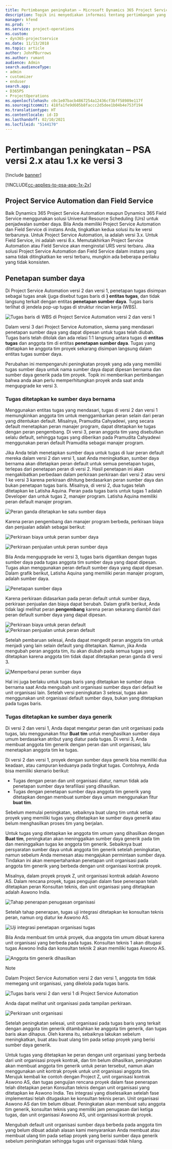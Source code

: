 ```yaml
---
title: Pertimbangan peningkatan – Microsoft Dynamics 365 Project Service Automation versi 2.x atau 1.x ke versi 3
description: Topik ini menyediakan informasi tentang pertimbangan yang harus anda buat saat melakukan upgrade dari versi Project Service Automation 2. x atau 1. x ke versi 3.
manager: kfend
ms.prod: ''
ms.service: project-operations
ms.custom:
- dyn365-projectservice
ms.date: 11/13/2018
ms.topic: article
author: JohnPBurrows
ms.author: rumant
audience: Admin
search.audienceType:
- admin
- customizer
- enduser
search.app:
- D365PS
- ProjectOperations
ms.openlocfilehash: c0c1e07bacb4867254a12436cf3bff58989e117f
ms.sourcegitcommit: 418fa1fe9d605b8faccc2d5dee1b04b4e753f194
ms.translationtype: HT
ms.contentlocale: id-ID
ms.lasthandoff: 02/10/2021
ms.locfileid: "5144170"
---
```

# <a name="upgrade-considerations---psa-version-2x-or-1x-to-version-3"></a>Pertimbangan peningkatan – PSA versi 2.x atau 1.x ke versi 3

[!include [banner](../includes/psa-now-project-operations.md)]

[!INCLUDE[cc-applies-to-psa-app-1x-2x](../includes/cc-applies-to-psa-app-1x-2x.md)]

## <a name="project-service-automation-and-field-service"></a>Project Service Automation dan Field Service
Baik Dynamics 365 Project Service Automation maupun Dynamics 365 Field Service menggunakan solusi Universal Resource Scheduling (Urs) untuk penjadwalan sumber daya. Bila Anda memiliki Project Service Automation dan Field Service di instans Anda, tingkatkan kedua solusi itu ke versi terbarunya. Untuk Project Service Automation, ia adalah versi 3.x. Untuk Field Service, ini adalah versi 8.x. Memutakhirkan Project Service Automation atau Field Service akan menginstal URS versi terbaru. Jika solusi Project Service Automation dan Field Service dalam instans yang sama tidak ditingkatkan ke versi terbaru, mungkin ada beberapa perilaku yang tidak konsisten.

## <a name="resource-assignments"></a>Penetapan sumber daya
Di Project Service Automation versi 2 dan versi 1, penetapan tugas disimpan sebagai tugas anak (juga disebut tugas baris di **) entitas tugas**, dan tidak langsung terkait dengan entitas **penetapan sumber daya**. Tugas baris terlihat di jendela pop-up tugas di struktur rincian kerja (WBS).

![Tugas baris di WBS di Project Service Automation versi 2 dan versi 1](media/upgrade-line-task-01.png)

Dalam versi 3 dari Project Service Automation, skema yang mendasari penetapan sumber daya yang dapat dipesan untuk tugas telah diubah. Tugas baris telah ditolak dan ada relasi 1:1 langsung antara tugas di **entitas tugas** dan anggota tim di entitas **penetapan sumber daya**. Tugas yang ditetapkan ke anggota tim proyek sekarang disimpan langsung dalam entitas tugas sumber daya.  

Perubahan ini mempengaruhi peningkatan proyek yang ada yang memiliki tugas sumber daya untuk nama sumber daya dapat dipesan bernama dan sumber daya generik pada tim proyek. Topik ini memberikan pertimbangan bahwa anda akan perlu memperhitungkan proyek anda saat anda mengupgrade ke versi 3. 

### <a name="tasks-assigned-to-named-resources"></a>Tugas ditetapkan ke sumber daya bernama
Menggunakan entitas tugas yang mendasari, tugas di versi 2 dan versi 1 memungkinkan anggota tim untuk menggambarkan peran selain dari peran yang ditentukan default. Misalnya, Pramudita Cahyadewi, yang secara default menetapkan peran manajer program, dapat ditetapkan ke tugas dengan peran pengembang. Di versi 3, peran anggota tim yang disebutkan selalu default, sehingga tugas yang diberikan pada Pramudita Cahyadewi menggunakan peran default Pramudita sebagai manajer program.

Jika Anda telah menetapkan sumber daya untuk tugas di luar peran default mereka dalam versi 2 dan versi 1, saat Anda meningkatkan, sumber daya bernama akan ditetapkan peran default untuk semua penetapan tugas, terlepas dari penetapan peran di versi 2. Hasil penetapan ini akan mengakibatkan perbedaan dalam perkiraan perkiraan dari versi 2 atau versi 1 ke versi 3 karena perkiraan dihitung berdasarkan peran sumber daya dan bukan penetapan tugas baris. Misalnya, di versi 2, dua tugas telah ditetapkan ke Latisha Aquina. Peran pada tugas baris untuk tugas 1 adalah Developer dan untuk tugas 2, manajer program. Latisha Aquina memiliki peran default manajer program.

![Peran ganda ditetapkan ke satu sumber daya](media/upgrade-multiple-roles-02.png)

Karena peran pengembang dan manajer program berbeda, perkiraan biaya dan penjualan adalah sebagai berikut:

![Perkiraan biaya untuk peran sumber daya](media/upggrade-cost-estimates-03.png)

![Perkiraan penjualan untuk peran sumber daya](media/upgrade-sales-estimates-04.png)

Bila Anda mengupgrade ke versi 3, tugas baris digantikan dengan tugas sumber daya pada tugas anggota tim sumber daya yang dapat dipesan. Tugas akan menggunakan peran default sumber daya yang dapat dipesan. Dalam grafik berikut, Latisha Aquina yang memiliki peran manajer program, adalah sumber daya.

![Penetapan sumber daya](media/resource-assignment-v2-05.png)

Karena perkiraan didasarkan pada peran default untuk sumber daya, perkiraan penjualan dan biaya dapat berubah. Dalam grafik berikut, Anda tidak lagi melihat peran **pengembang** karena peran sekarang diambil dari peran default sumber daya yang dapat dipesan.

![Perkiraan biaya untuk peran default](media/resource-assignment-cost-estimate-06.png)
![Perkiraan penjualan untuk peran default](media/resource-assignment-sales-estimate-07.png)

Setelah pembaruan selesai, Anda dapat mengedit peran anggota tim untuk menjadi yang lain selain default yang ditetapkan. Namun, jika Anda mengubah peran anggota tim, itu akan diubah pada semua tugas yang ditetapkan karena anggota tim tidak dapat ditetapkan peran ganda di versi 3.

![Memperbarui peran sumber daya](media/resource-role-assignment-08.png)

Hal ini juga berlaku untuk tugas baris yang ditetapkan ke sumber daya bernama saat Anda mengubah unit organisasi sumber daya dari default ke unit organisasi lain. Setelah versi peningkatan 3 selesai, tugas akan menggunakan unit organisasi default sumber daya, bukan yang ditetapkan pada tugas baris.

### <a name="tasks-assigned-to-generic-resources"></a>Tugas ditetapkan ke sumber daya generik
Di versi 2 dan versi 1, Anda dapat mengatur peran dan unit organisasi pada tugas, lalu menggunakan fitur **Buat tim** untuk menghasilkan sumber daya umum berdasarkan atribut yang diatur pada tugas. Di versi 3, Anda membuat anggota tim generik dengan peran dan unit organisasi, lalu menetapkan anggota tim ke tugas.

Di versi 2 dan versi 1, proyek dengan sumber daya generik bisa memiliki dua keadaan, atau campuran keduanya pada tingkat tugas. Contohnya, Anda bisa memiliki skenario berikut:

- Tugas dengan peran dan unit organisasi diatur, namun tidak ada penetapan sumber daya terafiliasi yang dihasilkan.
- Tugas dengan penetapan sumber daya anggota tim generik yang ditetapkan dengan membuat sumber daya umum menggunakan fitur **buat tim**.

Sebelum memulai peningkatan, sebaiknya buat ulang tim untuk setiap proyek yang memiliki tugas yang ditetapkan ke sumber daya generik atau belum menghasilkan proses tim yang berjalan.

Untuk tugas yang ditetapkan ke anggota tim umum yang dihasilkan dengan **Buat tim**, peningkatan akan meninggalkan sumber daya generik pada tim dan meninggalkan tugas ke anggota tim generik. Sebaiknya buat persyaratan sumber daya untuk anggota tim generik setelah peningkatan, namun sebelum Anda memesan atau mengajukan permintaan sumber daya. Tindakan ini akan mempertahankan penetapan unit organisasi pada anggota tim generik yang berbeda dengan unit organisasi kontrak proyek.

Misalnya, dalam proyek proyek Z, unit organisasi kontrak adalah Aswono AS. Dalam rencana proyek, tugas pengujian dalam fase penerapan telah ditetapkan peran Konsultan teknis, dan unit organisasi yang ditetapkan adalah Aswono India.

![Tahap penerapan penugasan organisasi](media/org-unit-assignment-09.png)

Setelah tahap penerapan, tugas uji integrasi ditetapkan ke konsultan teknis peran, namun org diatur ke Aswono AS.  

![Uji integrasi penetapan organisasi tugas](media/org-unit-generate-team-10.png)

Bila Anda membuat tim untuk proyek, dua anggota tim umum dibuat karena unit organisasi yang berbeda pada tugas. Konsultan teknis 1 akan ditugasi tugas Aswono India dan konsultan teknik 2 akan memiliki tugas Aswono AS.  

![Anggota tim generik dihasilkan](media/org-unit-assignments-multiple-resources-11.png)

> [!NOTE]
> Dalam Project Service Automation versi 2 dan versi 1, anggota tim tidak memegang unit organisasi, yang dikelola pada tugas baris.

![Tugas baris versi 2 dan versi 1 di Project Service Automation](media/line-tasks-12.png)

Anda dapat melihat unit organisasi pada tampilan perkiraan. 

![Perkiraan unit organisasi](media/org-unit-estimates-view-13.png)
 
Setelah peningkatan selesai, unit organisasi pada tugas baris yang terkait dengan anggota tim generik ditambahkan ke anggota tim generik, dan tugas baris akan dihapus. Oleh karena itu, sebaiknya lakukan sebelum meningkatkan, buat atau buat ulang tim pada setiap proyek yang berisi sumber daya generik.

Untuk tugas yang ditetapkan ke peran dengan unit organisasi yang berbeda dari unit organisasi proyek kontrak, dan tim belum dihasilkan, peningkatan akan membuat anggota tim generik untuk peran tersebut, namun akan menggunakan unit kontrak proyek untuk unit organisasi anggota tim. Merujuk kembali ke contoh dengan Project Z, unit organisasi kontrak Aswono AS, dan tugas pengujian rencana proyek dalam fase penerapan telah ditetapkan peran Konsultan teknis dengan unit organisasi yang ditetapkan ke Aswono India. Tes integrasi yang diselesaikan setelah fase implementasi telah ditugaskan ke konsultan teknis peran. Unit organisasi Aswono AS dan tim belum dibuat. Peningkatan akan membuat satu anggota tim generik, konsultan teknis yang memiliki jam penugasan dari ketiga tugas, dan unit organisasi Aswono AS, unit organisasi kontrak proyek.   
 
Mengubah default unit organisasi sumber daya berbeda pada anggota tim yang belum dibuat adalah alasan kami menyarankan Anda membuat atau membuat ulang tim pada setiap proyek yang berisi sumber daya generik sebelum peningkatan sehingga tugas unit organisasi tidak hilang.

